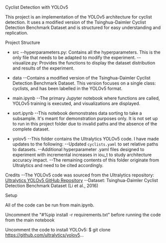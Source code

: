 Cyclist Detection with YOLOv5

This project is an implementation of the YOLOv5 architecture for cyclist detection. It uses a modified version of the Tsinghua-Daimler Cyclist Detection Benchmark Dataset and is structured for easy understanding and replication.

Project Structure

- src
  --hyperparameters.py: Contains all the hyperparameters. This is the only file that needs to be adapted to modify the experiment.
  --visualize.py: Provides the functions to display the dataset distribution and results of the experiment.
- data
  --Contains a modified version of the Tsinghua-Daimler Cyclist Detection Benchmark Dataset. This version focuses on a single class: cyclists, and has been labelled in the YOLOv5 format.

- main.ipynb
  --The primary Jupyter notebook where functions are called, YOLOv5 training is executed, and visualizations are displayed.

- sort.ipynb
  --This notebook demonstrates data sorting to take a subsample. It's meant for demonstration purposes only. It is not set up to run in this project folder due to invalid paths and the absence of the complete dataset.

- yolov5
  --This folder contains the Ultralytics YOLOv5 code. I have made updates to the following:
  --Updated `cyclists.yaml` to set relative paths to datasets.
  --Additional hyperparameter .yaml files designed to experiment with incremental increases in iou_t to study architecture accuracy impact.
  --The remaining contents of this folder originate from Ultralytics and need to be cited accordingly.

Credits
--The YOLOv5 code was sourced from the Ultralytics repository: [Ultralytics YOLOv5 GitHub Repository](https://github.com/ultralytics/yolov5.git)
--Dataset: Tsinghua-Daimler Cyclist Detection Benchmark Dataset (Li et al., 2016)

Setup

All of the code can be run from main.ipynb.

Uncomment the "#%pip install -r requirements.txt" before running the code from the main notebook

Uncomment the code to install YOLOv5:
$ git clone https://github.com/ultralytics/yolov5...
